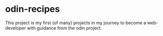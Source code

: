 # odin-recipes
This project is my first (of many) projects in my journey to become a web-developer with guidance from the odin project.